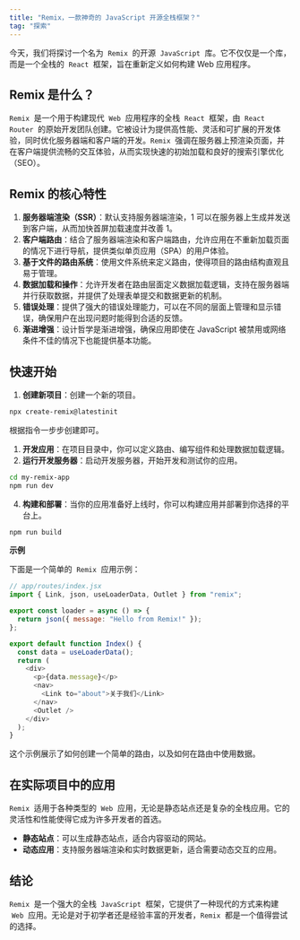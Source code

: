 ```yaml
---
title: "Remix，一款神奇的 JavaScript 开源全栈框架？"
tag: "探索"
---
```


今天，我们将探讨一个名为  `Remix`  的开源  `JavaScript`  库。它不仅仅是一个库，而是一个全栈的  `React`  框架，旨在重新定义如何构建 Web 应用程序。

## Remix 是什么？

`Remix`  是一个用于构建现代  `Web`  应用程序的全栈  `React`  框架，由  `React Router`  的原始开发团队创建。它被设计为提供高性能、灵活和可扩展的开发体验，同时优化服务器端和客户端的开发。`Remix`  强调在服务器上预渲染页面，并在客户端提供流畅的交互体验，从而实现快速的初始加载和良好的搜索引擎优化（SEO）。

## Remix 的核心特性

1. **服务器端渲染（SSR）**：默认支持服务器端渲染，1 可以在服务器上生成并发送到客户端，从而加快首屏加载速度并改善 1。
2. **客户端路由**：结合了服务器端渲染和客户端路由，允许应用在不重新加载页面的情况下进行导航，提供类似单页应用（SPA）的用户体验。
3. **基于文件的路由系统**：使用文件系统来定义路由，使得项目的路由结构直观且易于管理。
4. **数据加载和操作**：允许开发者在路由层面定义数据加载逻辑，支持在服务器端并行获取数据，并提供了处理表单提交和数据更新的机制。
5. **错误处理**：提供了强大的错误处理能力，可以在不同的层面上管理和显示错误，确保用户在出现问题时能得到合适的反馈。
6. **渐进增强**：设计哲学是渐进增强，确保应用即使在 JavaScript 被禁用或网络条件不佳的情况下也能提供基本功能。

## 快速开始

1. **创建新项目**：创建一个新的项目。

```sh
npx create-remix@latestinit
```

根据指令一步步创建即可。

1. **开发应用**：在项目目录中，你可以定义路由、编写组件和处理数据加载逻辑。
2. **运行开发服务器**：启动开发服务器，开始开发和测试你的应用。

```sh
cd my-remix-app
npm run dev
```

4. **构建和部署**：当你的应用准备好上线时，你可以构建应用并部署到你选择的平台上。

```sh
npm run build
```

**示例**

下面是一个简单的  `Remix`  应用示例：

```js
// app/routes/index.jsx
import { Link, json, useLoaderData, Outlet } from "remix";

export const loader = async () => {
  return json({ message: "Hello from Remix!" });
};

export default function Index() {
  const data = useLoaderData();
  return (
    <div>
      <p>{data.message}</p>
      <nav>
        <Link to="about">关于我们</Link>
      </nav>
      <Outlet />
    </div>
  );
}
```

这个示例展示了如何创建一个简单的路由，以及如何在路由中使用数据。

## 在实际项目中的应用

`Remix`  适用于各种类型的  `Web`  应用，无论是静态站点还是复杂的全栈应用。它的灵活性和性能使得它成为许多开发者的首选。

- **静态站点**：可以生成静态站点，适合内容驱动的网站。
- **动态应用**：支持服务器端渲染和实时数据更新，适合需要动态交互的应用。

## 结论

`Remix`  是一个强大的全栈  `JavaScript`  框架，它提供了一种现代的方式来构建  `Web`  应用。无论是对于初学者还是经验丰富的开发者，`Remix`  都是一个值得尝试的选择。
